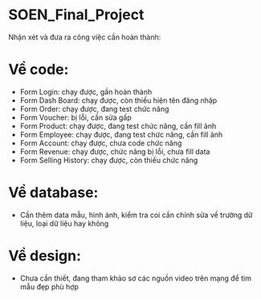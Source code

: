 # SOEN_Final_Project
Nhận xét và đưa ra công việc cần hoàn thành:
# Về code:
+ Form Login: chạy được, gần hoàn thành
+ Form Dash Board: chạy được, còn thiếu hiện tên đăng nhập
+ Form Order: chạy được, đang test chức năng
+ Form Voucher: bị lỗi, cần sửa gấp
+ Form Product: chạy được, đang test chức năng, cần fill ảnh
+ Form Employee: chạy được, đang test chức năng, cần fill ảnh
+ Form Account: chạy được, chưa code chức năng
+ Form Revenue: chạy được, chức năng bị lỗi, chưa fill data
+ Form Selling History: chạy được, còn thiếu chức năng
# Về database:
+ Cần thêm data mẫu, hình ảnh, kiểm tra coi cần chỉnh sửa về trường dữ liệu, loại dữ liệu hay không
# Về design:
+ Chưa cần thiết, đang tham khảo sơ các nguồn video trên mạng để tìm mẫu đẹp phù hợp

